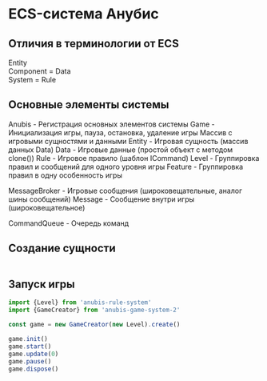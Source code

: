ECS-система Анубис
==================

Отличия в терминологии от ECS
-----------------------------
Entity  
Component = Data  
System = Rule  

Основные элементы системы
-------------------------

Anubis - Регистрация основных элементов системы
Game - Инициализация игры, пауза, остановка, удаление игры
       Массив с игровыми сущностями и данными
Entity - Игровая сущность (массив данных Data)
Data - Игровые данные (простой объект с методом clone())
Rule - Игровое правило (шаблон ICommand)
Level - Группировка правил и сообщений для одного уровня игры
Feature - Группировка правил в одну особенность игры


MessageBroker - Игровые сообщения (широковещательные, аналог шины сообщений)
Message - Сообщение внутри игры (широковещательное)

CommandQueue - Очередь команд



Создание сущности
-----------------



```typescript

```

Запуск игры
-----------

```typescript
import {Level} from 'anubis-rule-system'
import {GameCreator} from 'anubis-game-system-2'

const game = new GameCreator(new Level).create()

game.init()
game.start()
game.update(0)
game.pause()
game.dispose()
```